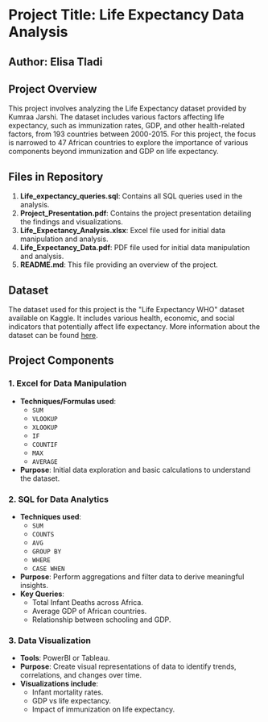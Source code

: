 # Project Title: Life Expectancy Data Analysis

## Author: Elisa Tladi

## Project Overview

This project involves analyzing the Life Expectancy dataset provided by Kumraa Jarshi. The dataset includes various factors affecting life expectancy, such as immunization rates, GDP, and other health-related factors, from 193 countries between 2000-2015. For this project, the focus is narrowed to 47 African countries to explore the importance of various components beyond immunization and GDP on life expectancy.

## Files in Repository
1. **Life_expectancy_queries.sql**: Contains all SQL queries used in the analysis.
2. **Project_Presentation.pdf**: Contains the project presentation detailing the findings and visualizations.
3. **Life_Expectancy_Analysis.xlsx**: Excel file used for initial data manipulation and analysis.
4. **Life_Expectancy_Data.pdf**: PDF file used for initial data manipulation and analysis.
5. **README.md**: This file providing an overview of the project.

## Dataset
The dataset used for this project is the "Life Expectancy WHO" dataset available on Kaggle. It includes various health, economic, and social indicators that potentially affect life expectancy. More information about the dataset can be found [here](https://www.kaggle.com/datasets/kumarajarshi/life-expectancy-who).

## Project Components
### 1. Excel for Data Manipulation
- **Techniques/Formulas used**: 
  - `SUM`
  - `VLOOKUP`
  - `XLOOKUP`
  - `IF`
  - `COUNTIF`
  - `MAX`
  - `AVERAGE`
- **Purpose**: Initial data exploration and basic calculations to understand the dataset.

### 2. SQL for Data Analytics
- **Techniques used**: 
  - `SUM`
  - `COUNTS`
  - `AVG`
  - `GROUP BY`
  - `WHERE`
  - `CASE WHEN`
- **Purpose**: Perform aggregations and filter data to derive meaningful insights.
- **Key Queries**: 
  - Total Infant Deaths across Africa.
  - Average GDP of African countries.
  - Relationship between schooling and GDP.

### 3. Data Visualization
- **Tools**: PowerBI or Tableau.
- **Purpose**: Create visual representations of data to identify trends, correlations, and changes over time.
- **Visualizations include**:
  - Infant mortality rates.
  - GDP vs life expectancy.
  - Impact of immunization on life expectancy.

